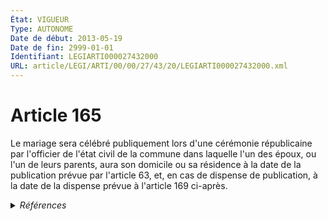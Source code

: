 ```yaml
---
État: VIGUEUR
Type: AUTONOME
Date de début: 2013-05-19
Date de fin: 2999-01-01
Identifiant: LEGIARTI000027432000
URL: article/LEGI/ARTI/00/00/27/43/20/LEGIARTI000027432000.xml
---
```


<h1>Article 165</h1>

Le mariage sera célébré publiquement lors d'une cérémonie républicaine par
l'officier de l'état civil de la commune dans laquelle l'un des époux, ou l'un
de leurs parents, aura son domicile ou sa résidence à la date de la publication
prévue par l'article 63, et, en cas de dispense de publication, à la date de la
dispense prévue à l'article 169 ci-après.


<details>
  <summary><em>Références</em></summary>

  <h2>Articles faisant référence à l'article</h2>
  
  <ul>
    <li>
      <a href="https://legal.tricoteuses.fr//redirection/LEGIARTI000043982427?vers=git&vers=legifrance">Code civil - article 63 AUTONOME VIGUEUR, en vigueur depuis le 2021-08-26</a> CITATION cible
    </li>
    <li>
      <a href="https://legal.tricoteuses.fr//redirection/LEGIARTI000006421065?vers=git&vers=legifrance">Code civil - article 63 AUTONOME MODIFIE, en vigueur du 2003-11-27 au 2006-04-05</a> CITATION cible
    </li>
    <li>
      <a href="https://legal.tricoteuses.fr//redirection/LEGIARTI000017841367?vers=git&vers=legifrance">Code civil - article 63 AUTONOME MODIFIE, en vigueur du 2007-12-22 au 2019-03-25</a> CITATION cible
    </li>
    <li>
      <a href="https://legal.tricoteuses.fr//redirection/LEGIARTI000006421064?vers=git&vers=legifrance">Code civil - article 63 AUTONOME MODIFIE, en vigueur du 2002-01-01 au 2003-11-27</a> CITATION cible
    </li>
    <li>
      <a href="https://legal.tricoteuses.fr//redirection/LEGIARTI000017841374?vers=git&vers=legifrance">Code civil - article 169 AUTONOME VIGUEUR, en vigueur depuis le 2007-12-22</a> CITATION cible
    </li>
    <li>
      <a href="https://legal.tricoteuses.fr//redirection/LEGIARTI000006421067?vers=git&vers=legifrance">Code civil - article 63 AUTONOME MODIFIE, en vigueur du 2007-03-01 au 2007-12-22</a> CITATION cible
    </li>
    <li>
      <a href="https://legal.tricoteuses.fr//redirection/LEGIARTI000006421066?vers=git&vers=legifrance">Code civil - article 63 AUTONOME MODIFIE, en vigueur du 2006-04-05 au 2007-03-01</a> CITATION cible
    </li>
    <li>
      <a href="https://legal.tricoteuses.fr//redirection/LEGIARTI000006421063?vers=git&vers=legifrance">Code civil - article 63 AUTONOME MODIFIE, en vigueur du 1956-08-07 au 2002-01-01</a> CITATION cible
    </li>
    <li>
      <a href="https://legal.tricoteuses.fr//redirection/LEGIARTI000038310530?vers=git&vers=legifrance">Code civil - article 63 AUTONOME MODIFIE, en vigueur du 2019-03-25 au 2020-01-01</a> CITATION cible
    </li>
    <li>
      <a href="https://legal.tricoteuses.fr//redirection/LEGIARTI000039368627?vers=git&vers=legifrance">Code civil - article 63 AUTONOME MODIFIE, en vigueur du 2020-01-01 au 2021-08-26</a> CITATION cible
    </li>
    <li>
      <a href="https://legal.tricoteuses.fr//redirection/LEGIARTI000006422188?vers=git&vers=legifrance">Code civil - article 169 AUTONOME MODIFIE, en vigueur du 1945-11-02 au 2003-11-27</a> CITATION cible
    </li>
    <li>
      <a href="https://legal.tricoteuses.fr//redirection/LEGIARTI000006422189?vers=git&vers=legifrance">Code civil - article 169 AUTONOME MODIFIE, en vigueur du 2003-11-27 au 2007-03-01</a> CITATION cible
    </li>
    <li>
      <a href="https://legal.tricoteuses.fr//redirection/LEGIARTI000006422190?vers=git&vers=legifrance">Code civil - article 169 AUTONOME MODIFIE, en vigueur du 2007-03-01 au 2007-12-22</a> CITATION cible
    </li>
    <li>
      <a href="https://legal.tricoteuses.fr//redirection/LEGIARTI000027416466?vers=git&vers=legifrance">LOI n° 2013-404 du 17 mai 2013 ouvrant le mariage aux couples de personnes de même sexe - article 3 ENTIEREMENT_MODIF</a> MODIFIE source
    </li>
    <li>
      <a href="https://legal.tricoteuses.fr//redirection/LEGIARTI000027416462?vers=git&vers=legifrance">LOI n° 2013-404 du 17 mai 2013 ouvrant le mariage aux couples de personnes de même sexe - article 5 ENTIEREMENT_MODIF</a> MODIFIE source
    </li>
  </ul>
  
  <h2>Références faites par l'article</h2>
  
  <ul>
    <li>
      2009-05-27 CITATION cible <a href="https://legal.tricoteuses.fr//redirection/LEGIARTI000020672199?vers=git&vers=legifrance">LOI n° 2009-594 du 27 mai 2009 pour le développement économique des outre-mer - article 58 AUTONOME VIGUEUR, en vigueur depuis le 2009-05-29</a>
    </li>
    <li>
      2013-05-17 MODIFIE cible <a href="https://legal.tricoteuses.fr//redirection/LEGIARTI000027416466?vers=git&vers=legifrance">LOI n° 2013-404 du 17 mai 2013 ouvrant le mariage aux couples de personnes de même sexe - article 3 ENTIEREMENT_MODIF</a>
    </li>
    <li>
      2013-05-17 MODIFIE cible <a href="https://legal.tricoteuses.fr//redirection/LEGIARTI000027416462?vers=git&vers=legifrance">LOI n° 2013-404 du 17 mai 2013 ouvrant le mariage aux couples de personnes de même sexe - article 5 ENTIEREMENT_MODIF</a>
    </li>
    <li>
      2999-01-01 CITATION source <a href="https://legal.tricoteuses.fr//redirection/LEGIARTI000006422188?vers=git&vers=legifrance">Code civil - article 169 AUTONOME MODIFIE, en vigueur du 1945-11-02 au 2003-11-27</a>
    </li>
    <li>
      2999-01-01 CITATION cible <a href="https://legal.tricoteuses.fr//redirection/LEGIARTI000043982363?vers=git&vers=legifrance">Code civil - article 171-9 AUTONOME VIGUEUR, en vigueur depuis le 2021-08-26</a>
    </li>
    <li>
      2999-01-01 CITATION cible <a href="https://legal.tricoteuses.fr//redirection/LEGIARTI000006422548?vers=git&vers=legifrance">Code civil - article 193 AUTONOME VIGUEUR, en vigueur depuis le 1804-03-21</a>
    </li>
    <li>
      2999-01-01 CITATION source <a href="https://legal.tricoteuses.fr//redirection/LEGIARTI000006421063?vers=git&vers=legifrance">Code civil - article 63 AUTONOME MODIFIE, en vigueur du 1956-08-07 au 2002-01-01</a>
    </li>
    <li>
      CODIFICATION source Loi 1803-03-14
    </li>
  </ul>
</details>

